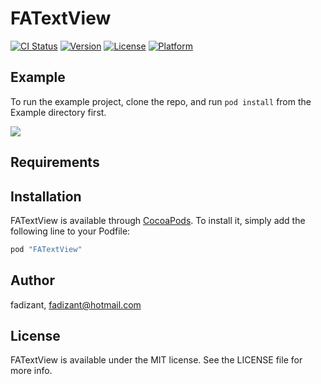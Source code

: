 # FATextView

[![CI Status](http://img.shields.io/travis/fadizant/FATextView.svg?style=flat)](https://travis-ci.org/fadizant/FATextView)
[![Version](https://img.shields.io/cocoapods/v/FATextView.svg?style=flat)](http://cocoapods.org/pods/FATextView)
[![License](https://img.shields.io/cocoapods/l/FATextView.svg?style=flat)](http://cocoapods.org/pods/FATextView)
[![Platform](https://img.shields.io/cocoapods/p/FATextView.svg?style=flat)](http://cocoapods.org/pods/FATextView)

## Example

To run the example project, clone the repo, and run `pod install` from the Example directory first.

<img src="http://www.m5zn.com/newuploads/2017/09/21/gif//95675388cd021af.gif"/>

## Requirements

## Installation

FATextView is available through [CocoaPods](http://cocoapods.org). To install
it, simply add the following line to your Podfile:

```ruby
pod "FATextView"
```

## Author

fadizant, fadizant@hotmail.com

## License

FATextView is available under the MIT license. See the LICENSE file for more info.
